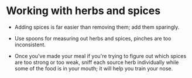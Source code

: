 # Working with herbs and spices

* Adding spices is far easier than removing them; add them sparingly.

* Use spoons for measuring out herbs and spices, pinches are too inconsistent.

* Once you've made your meal if you're trying to figure out which spices are
too strong or too weak, sniff each source herb individually while some of the
food is in your mouth; it will help you train your nose.
 
